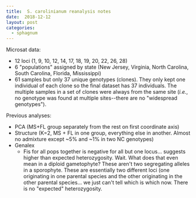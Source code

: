 ```yaml
---
title:  S. carolinianum reanalysis notes
date:  2018-12-12
layout: post
categories:
  - sphagnum
---
```


Microsat data:
  * 12 loci (1, 9, 10, 12, 14, 17, 18, 19, 20, 22, 26, 28)
  * 6 "populations" assigned by state (New Jersey, Virginia, North Carolina, South Carolina, Florida, Mississippi)
  * 61 samples but only 37 unique genotypes (clones). They only kept one individual of each clone so the final dataset has 37 individuals. The multiple samples in a set of clones were always from the same site (_i.e._, no genotype was found at multiple sites--there are no "widespread genotypes").

Previous analyses:
* PCA (MS+FL group separately from the rest on first coordinate axis)
* Structure (K=2, MS + FL in one group, everything else in another. Almost no admixture except ~5% and ~1% in two NC genotypes)
* Genalex
  - Fis for all pops together is negative for all but one locus... suggests higher than expected heterozygosity.  Wait. What does that even mean in a diploid gametophyte? These aren't two segregating alleles in a sporophyte. These are essentially two different loci (one originating in one parental species and the other originating in the other parental species... we just can't tell which is which now. There is no "expected" heterozygosity.
